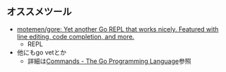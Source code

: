
## オススメツール

* [motemen/gore: Yet another Go REPL that works nicely\. Featured with line editing, code completion, and more\.](https://github.com/motemen/gore)
  * REPL
* 他にもgo vetとか
  * 詳細は[Commands \- The Go Programming Language](https://golang.org/cmd/)参照
